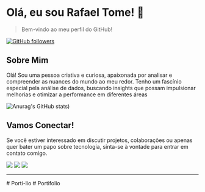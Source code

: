 # Olá, eu sou Rafael Tome! 👋



>Bem-vindo ao meu perfil do GitHub!

[![GitHub followers](https://img.shields.io/github/followers/AndreiVidal?style=social&target=_blank)](https://github.com/Rafinhatome)

## Sobre Mim
Olá! Sou uma pessoa criativa e curiosa, apaixonada por
analisar e compreender as nuances do mundo ao meu redor.
Tenho um fascínio especial pela análise de dados, buscando
insights que possam impulsionar melhorias e otimizar a
performance em diferentes áreas


![Anurag's GitHub stats](https://github-readme-stats.vercel.app/api?username=Rafinhatome&show_icons=true&bg_color=00000000))






## Vamos Conectar!
Se você estiver interessado em discutir projetos, colaborações ou apenas quer bater um papo sobre tecnologia, sinta-se à vontade para entrar em contato comigo.

<div>
<a href="https://www.instagram.com/rafinhatome/" target="_blank"><img src="https://img.shields.io/badge/-Instagram-%23E4405F?style=for-the-badge&logo=instagram&logoColor=white" target="_blank"></a>
<a href = "mailto:rafaeltometeixeira@outlook.com"><img src="https://img.shields.io/badge/outlook-D14836?style=for-the-badge&logo=outlook&logoColor=white" target="_blank"></a>
<a href="https://wwww.linkedin.com/in/rafael-tome-teixeira
" target="_blank"><img src="https://img.shields.io/badge/-LinkedIn-%230077B5?style=for-the-badge&logo=linkedin&logoColor=white" target="_blank"></a>   
</div>
<hr># Porti-lio
# Portifolio
